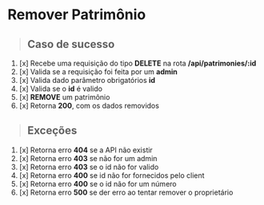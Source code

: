 # Remover Patrimônio

> ## Caso de sucesso

1. [x] Recebe uma requisição do tipo **DELETE** na rota **/api/patrimonies/:id**
2. [x] Valida se a requisição foi feita por um **admin**
3. [x] Valida dado parâmetro obrigatórios **id**
4. [x] Valida se o **id** é valido
5. [x] **REMOVE** um patrimônio
6. [x] Retorna **200**, com os dados removidos

> ## Exceções

1. [x] Retorna erro **404** se a API não existir
2. [x] Retorna erro **403** se não for um admin
2. [x] Retorna erro **403** se o id não for valido
3. [x] Retorna erro **400** se id não for fornecidos pelo client
4. [x] Retorna erro **400** se o id não for um número
5. [x] Retorna erro **500** se der erro ao tentar remover o proprietário